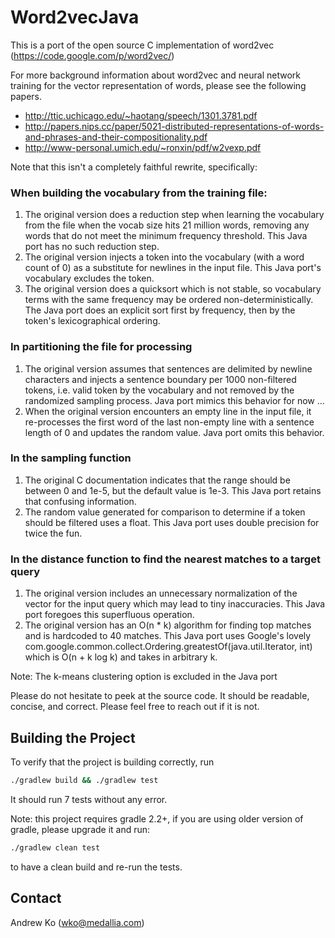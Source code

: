 # Word2vecJava

This is a port of the open source C implementation of word2vec (https://code.google.com/p/word2vec/)

For more background information about word2vec and neural network training for the vector representation of words, please see the following papers.
* http://ttic.uchicago.edu/~haotang/speech/1301.3781.pdf
* http://papers.nips.cc/paper/5021-distributed-representations-of-words-and-phrases-and-their-compositionality.pdf
* http://www-personal.umich.edu/~ronxin/pdf/w2vexp.pdf

Note that this isn't a completely faithful rewrite, specifically:

### When building the vocabulary from the training file:
1. The original version does a reduction step when learning the vocabulary from the file when the vocab size hits 21 million words, removing any words that do not meet the minimum frequency threshold. This Java port has no such reduction step.
2. The original version injects a </s> token into the vocabulary (with a word count of 0) as a substitute for newlines in the input file. This Java port's vocabulary excludes the token.
3. The original version does a quicksort which is not stable, so vocabulary terms with the same frequency may be ordered non-deterministically.  The Java port does an explicit sort first by frequency, then by the token's lexicographical ordering.

### In partitioning the file for processing
1. The original version assumes that sentences are delimited by newline characters and injects a sentence boundary per 1000 non-filtered tokens, i.e. valid token by the vocabulary and not removed by the randomized sampling process. Java port mimics this behavior for now ...
2. When the original version encounters an empty line in the input file, it re-processes the first word of the last non-empty line with a sentence length of 0 and updates the random value. Java port omits this behavior.

### In the sampling function
1. The original C documentation indicates that the range should be between 0 and 1e-5, but the default value is 1e-3. This Java port retains that confusing information.
2. The random value generated for comparison to determine if a token should be filtered uses a float. This Java port uses double precision for twice the fun.

### In the distance function to find the nearest matches to a target query
1. The original version includes an unnecessary normalization of the vector for the input query which may lead to tiny inaccuracies. This Java port foregoes this superfluous operation.
2. The original version has an O(n * k) algorithm for finding top matches and is hardcoded to 40 matches. This Java port uses Google's lovely com.google.common.collect.Ordering.greatestOf(java.util.Iterator, int) which is O(n + k log k) and takes in arbitrary k.

Note: The k-means clustering option is excluded in the Java port

Please do not hesitate to peek at the source code. It should be readable, concise, and correct. Please feel free to reach out if it is not.

## Building the Project
To verify that the project is building correctly, run 
```bash
./gradlew build && ./gradlew test
```

It should run 7 tests without any error.

Note: this project requires gradle 2.2+, if you are using older version of gradle, please upgrade it and run:
```bash
./gradlew clean test
```

to have a clean build and re-run the tests.


## Contact
Andrew Ko (wko@medallia.com)
